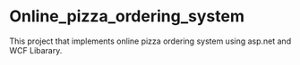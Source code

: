 # Online_pizza_ordering_system
This project that implements online pizza ordering system using asp.net and WCF Libarary.


